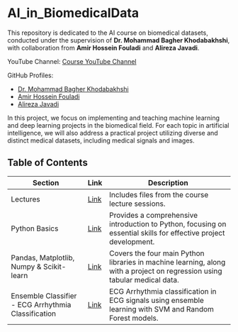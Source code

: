 # AI_in_BiomedicalData
This repository is dedicated to the AI course on biomedical datasets, conducted under the supervision of **Dr. Mohammad Bagher Khodabakhshi**, with collaboration from **Amir Hossein Fouladi** and **Alireza Javadi**.

YouTube Channel: [Course YouTube Channel](https://youtube.com/)  

GitHub Profiles:  
- [Dr. Mohammad Bagher Khodabakhshi](https://github.com/mbkhodabakhshi/)  
- [Amir Hossein Fouladi](https://github.com/amir-Hofo/)  
- [Alireza Javadi](https://github.com/alirezajavady)

In this project, we focus on implementing and teaching machine learning and deep learning projects in the biomedical field. For each topic in artificial intelligence, we will also address a practical project utilizing diverse and distinct medical datasets, including medical signals and images.

## Table of Contents

| Section                           | Link | Description                                                                                                      |
|-----------------------------------|------|------------------------------------------------------------------------------------------------------------------|
| Lectures                          | [Link](https://github.com/mbkhodabakhshi/AI_in_BiomedicalData/tree/main/0_Lecture) | Includes files from the course lecture sessions.                                                             |
| Python Basics                     | [Link](https://github.com/mbkhodabakhshi/AI_in_BiomedicalData/tree/main/1_Python%20Basics) | Provides a comprehensive introduction to Python, focusing on essential skills for effective project development.                           |
| Pandas, Matplotlib, Numpy & Scikit-learn | [Link](https://github.com/mbkhodabakhshi/AI_in_BiomedicalData/tree/main/2_Pandas%2C%20Matplotlib%2C%20Numpy%20%26%20Scikit-learn) | Covers the four main Python libraries in machine learning, along with a project on regression using tabular medical data. |
| Ensemble Classifier - ECG Arrhythmia Classification                          | [Link](https://github.com/mbkhodabakhshi/AI_in_BiomedicalData/tree/main/3_Ensemble%20Classifier%20-%20ECG%20Arrhythmia%20Classification) | ECG Arrhythmia classification in ECG signals using ensemble learning with SVM and Random Forest models.                                                             |

